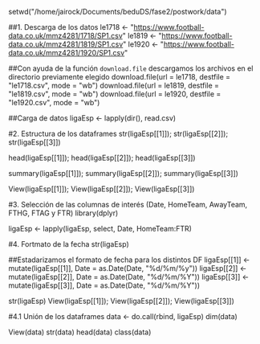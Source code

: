 setwd("/home/jairock/Documents/beduDS/fase2/postwork/data")

##1. Descarga de los datos
le1718 <- "https://www.football-data.co.uk/mmz4281/1718/SP1.csv"
le1819 <- "https://www.football-data.co.uk/mmz4281/1819/SP1.csv"
le1920 <- "https://www.football-data.co.uk/mmz4281/1920/SP1.csv"

##Con ayuda de la función `download.file` descargamos los archivos en el directorio previamente elegido
download.file(url = le1718, destfile = "le1718.csv", mode = "wb")
download.file(url = le1819, destfile = "le1819.csv", mode = "wb")
download.file(url = le1920, destfile = "le1920.csv", mode = "wb")

##Carga de datos
ligaEsp <- lapply(dir(), read.csv)

#2. Estructura de los dataframes
str(ligaEsp[[1]]); str(ligaEsp[[2]]); str(ligaEsp[[3]])

head(ligaEsp[[1]]); head(ligaEsp[[2]]); head(ligaEsp[[3]])

summary(ligaEsp[[1]]); summary(ligaEsp[[2]]); summary(ligaEsp[[3]])

View(ligaEsp[[1]]); View(ligaEsp[[2]]); View(ligaEsp[[3]])

#3. Selección de las columnas de interés (Date, HomeTeam, AwayTeam, FTHG, FTAG y FTR)
library(dplyr)

ligaEsp <- lapply(ligaEsp, select, Date, HomeTeam:FTR)

#4. Fortmato de la fecha
str(ligaEsp)

##Estadarizamos el formato de fecha para los distintos DF
ligaEsp[[1]] <- mutate(ligaEsp[[1]], Date = as.Date(Date, "%d/%m/%y"))
ligaEsp[[2]] <- mutate(ligaEsp[[2]], Date = as.Date(Date, "%d/%m/%Y"))
ligaEsp[[3]] <- mutate(ligaEsp[[3]], Date = as.Date(Date, "%d/%m/%Y"))

str(ligaEsp)
View(ligaEsp[[1]]); View(ligaEsp[[2]]); View(ligaEsp[[3]])

#4.1 Unión de los dataframes
data <- do.call(rbind, ligaEsp)
dim(data)

View(data)
str(data)
head(data)
class(data)
